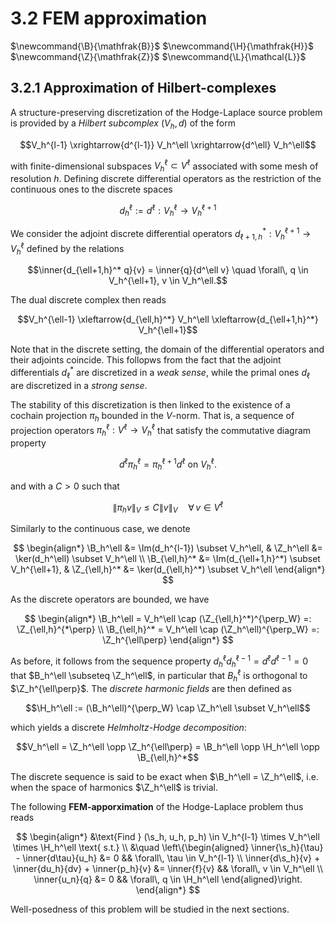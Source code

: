 # 3.2 FEM approximation

<span style="display: hidden">
    $\newcommand{\B}{\mathfrak{B}}$
    $\newcommand{\H}{\mathfrak{H}}$
    $\newcommand{\Z}{\mathfrak{Z}}$
    $\newcommand{\L}{\mathcal{L}}$
</span>

## 3.2.1 Approximation of Hilbert-complexes

A structure-preserving discretization of the Hodge-Laplace source problem is provided by
a *Hilbert subcomplex* $(V_h, d)$ of the form

$$V_h^{l-1} \xrightarrow{d^{l-1}} V_h^\ell \xrightarrow{d^\ell} V_h^\ell$$

with finite-dimensional subspaces $V_h^\ell \subset V^\ell$ associated with some mesh
of resolution $h$. Defining discrete differential operators as the restriction of the
continuous ones to the discrete spaces

$$d_h^\ell := d^\ell : V_h^\ell \to V_h^{\ell+1}$$

We consider the adjoint discrete differential operators
$d_{\ell+1,h}^* : V_h^{\ell+1} \to V_h^\ell$ defined by the relations

$$\inner{d_{\ell+1,h}^* q}{v} = \inner{q}{d^\ell v}
\quad \forall\, q \in V_h^{\ell+1}, v \in V_h^\ell.$$

The dual discrete complex then reads

$$V_h^{\ell-1} \xleftarrow{d_{\ell,h}^*} V_h^\ell \xleftarrow{d_{\ell+1,h}^*} V_h^{\ell+1}$$

Note that in the discrete setting, the domain of the differential operators and their
adjoints coincide. This follopws from the fact that the adjoint differentials $d_\ell^*$
are discretized in a *weak sense*, while the primal ones $d_\ell$ are discretized in a
*strong sense*.

The stability of this discretization is then linked to the existence of a cochain projection
$\pi_h$ bounded in the $V$-norm. That is, a sequence of projection operators
$\pi_h^\ell : V^\ell \to V_h^\ell$ that satisfy the commutative diagram property

$$d^\ell \pi_h^\ell = \pi_h^{\ell+1} d^\ell \text{ on } V_h^\ell.$$

and with a $C>0$ such that

$$\|\pi_h v\|_V \le C\|v\|_V \quad \forall\, v \in V^\ell$$

Similarly to the continuous case, we denote

$$
\begin{align*}
    \B_h^\ell &= \Im(d_h^{l-1}) \subset V_h^\ell, 
    & \Z_h^\ell &= \ker(d_h^\ell) \subset V_h^\ell \\
    \B_{\ell,h}^* &= \Im(d_{\ell+1,h}^*) \subset V_h^{\ell+1},
    & \Z_{\ell,h}^* &= \ker(d_{\ell,h}^*) \subset V_h^\ell
\end{align*}
$$

As the discrete operators are bounded, we have


$$
\begin{align*}
    \B_h^\ell = V_h^\ell \cap (\Z_{\ell,h}^*)^{\perp_W} =: \Z_{\ell,h}^{*\perp} \\
    \B_{\ell,h}^* = V_h^\ell \cap (\Z_h^\ell)^{\perp_W} =: \Z_h^{\ell\perp}
\end{align*}
$$


As before, it follows from the sequence property
$d_h^\ell d_h^{\ell-1} = d^\ell d^{\ell-1} = 0$ that $B_h^\ell \subseteq \Z_h^\ell$, in
particular that $B_h^\ell$ is orthogonal to $\Z_h^{\ell\perp}$. The *discrete harmonic
fields* are then defined as

$$\H_h^\ell := (\B_h^\ell)^{\perp_W} \cap \Z_h^\ell \subset V_h^\ell$$

which yields a discrete *Helmholtz-Hodge decomposition*:

$$V_h^\ell = \Z_h^\ell \opp \Z_h^{\ell\perp} = \B_h^\ell \opp \H_h^\ell \opp \B_{\ell,h}^*$$

The discrete sequence is said to be exact when $\B_h^\ell = \Z_h^\ell$, i.e. when
the space of harmonics $\Z_h^\ell$ is trivial.

The following **FEM-apporximation** of the Hodge-Laplace problem thus reads

$$
\begin{align*}
    &\text{Find } (\s_h, u_h, p_h) \in V_h^{l-1} \times V_h^\ell \times \H_h^\ell \text{ s.t.} \\
    &\quad \left\{\begin{aligned}
        \inner{\s_h}{\tau} - \inner{d\tau}{u_h} &= 0
        && \forall\, \tau \in V_h^{l-1} \\
        \inner{d\s_h}{v} + \inner{du_h}{dv} + \inner{p_h}{v} &= \inner{f}{v}
        && \forall\, v \in V_h^\ell \\
        \inner{u_n}{q} &= 0
        && \forall\, q \in \H_h^\ell
    \end{aligned}\right.
\end{align*}
$$

Well-posedness of this problem will be studied in the next sections.